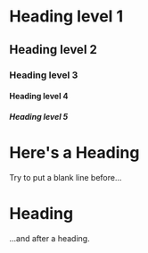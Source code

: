 # Heading level 1
## Heading level 2	
### Heading level 3	
#### Heading level 4	
##### Heading level 5	
# Here's a Heading
Try to put a blank line before...
# Heading
...and after a heading.
